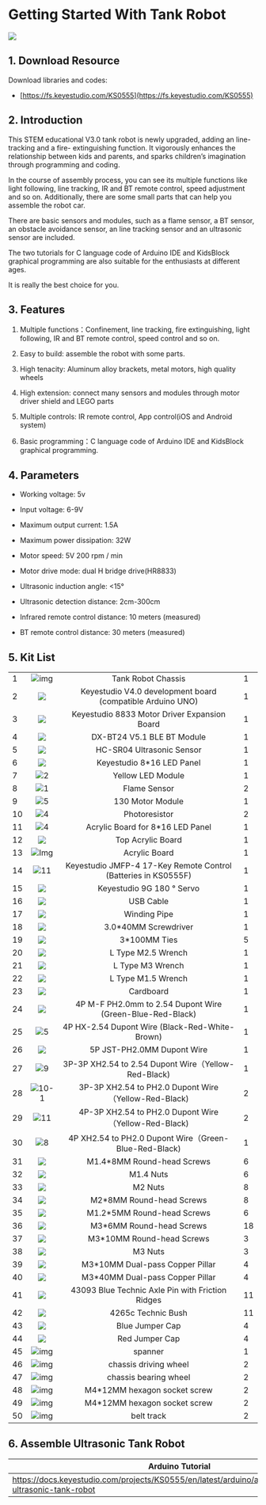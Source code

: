 # Getting Started With Tank Robot  

![](media/0eed85e053eec9481023a1aaa999190e.png)


## 1. Download Resource

Download libraries and codes: 

* [https://fs.keyestudio.com/KS0555](https://fs.keyestudio.com/KS0555)


## 2. Introduction

This STEM educational V3.0 tank robot is newly upgraded, adding an line-tracking and a fire- extinguishing function. It vigorously enhances the relationship between kids and parents, and sparks children’s imagination through programming and coding.

In the course of assembly process, you can see its multiple functions like light following, line tracking, IR and BT remote control, speed adjustment and so on. Additionally, there are some small parts that can help you assemble the robot car. 

There are basic sensors and modules, such as a flame sensor, a BT sensor, an obstacle avoidance sensor, an line tracking sensor and an ultrasonic sensor are included.

The two tutorials for C language code of Arduino IDE and KidsBlock graphical programming are also suitable for the enthusiasts at different ages.

It is really the best choice for you.

## 3. Features

1. Multiple functions：Confinement, line tracking, fire extinguishing, light following, IR and BT remote control, speed control and so on.

2. Easy to build: assemble the robot with some parts.

3. High tenacity: Aluminum alloy brackets, metal motors, high quality wheels

4. High extension: connect many sensors and modules through motor driver shield and LEGO parts

5. Multiple controls: IR remote control, App control(iOS and Android system)

6. Basic programming：C language code of Arduino IDE and KidsBlock graphical programming.

## 4. Parameters

- Working voltage: 5v

- Input voltage: 6-9V

- Maximum output current: 1.5A

- Maximum power dissipation: 32W

- Motor speed: 5V 200 rpm / min

- Motor drive mode: dual H bridge drive(HR8833)

- Ultrasonic induction angle: \<15°

- Ultrasonic detection distance: 2cm-300cm

- Infrared remote control distance: 10 meters (measured)

- BT remote control distance: 30 meters (measured)



## 5. Kit List

|      |                                                     |                                                              |      |
| ---- | :-------------------------------------------------: | :----------------------------------------------------------: | ---- |
| 1    |               ![img](media/wps8.jpg)                |                      Tank Robot Chassis                      | 1    |
| 2    |   ![](media/8ecfc7e4f74bd2001452e33f74eace2e.png)   |  Keyestudio V4.0 development board (compatible Arduino UNO)  | 1    |
| 3    |  ![ ](media/a68b920cd30c3b17941fa8b28b643c8f.png)   |         Keyestudio 8833 Motor Driver Expansion Board         | 1    |
| 4    |  ![ ](media/5932436a0916951504a9debb97a905c3.jpeg)  |                  DX-BT24 V5.1 BLE BT Module                  | 1    |
| 5    |   ![](media/b0906d68835b2659491e53a85567569b.png)   |                  HC-SR04 Ultrasonic Sensor                   | 1    |
| 6    |   ![](media/2d831a9e71d1777b7b12132267d22947.png)   |                  Keyestudio 8\*16 LED Panel                  | 1    |
| 7    |  ![2](media/0b130b1b8eb4e626a9cad08906af2ef5.png)   |                      Yellow LED Module                       | 1    |
| 8    |  ![1](media/ecf808f114234039582880ab4682c4e6.png)   |                         Flame Sensor                         | 2    |
| 9    |  ![5](media/465d2f91471dcdab8de9b07e44d37cf4.png)   |                       130 Motor Module                       | 1    |
| 10   |  ![4](media/9b0193c19a5a7392052adffdfc4e10c2.png)   |                        Photoresistor                         | 2    |
| 11   |  ![4](media/2d8e4747f80f8134999a16c9aa0dabb7.png)   |              Acrylic Board for 8\*16 LED Panel               | 1    |
| 12   |  ![](media/704f390bd65080844e77b498d37784f7.jpeg)   |                      Top Acrylic Board                       | 1    |
| 13   |       ![Img](./media/img-20240115093710.png)        |                        Acrylic Board                         | 1    |
| 14   |  ![11](media/4bcc6cd652f8101c6a4680b40e40e593.png)  | Keyestudio JMFP-4 17-Key Remote Control (Batteries in KS0555F) | 1    |
| 15   |   ![](media/e686213ffb2aa53d9960f9f6d1b600cd.png)   |                  Keyestudio 9G 180 ° Servo                   | 1    |
| 16   |   ![](media/4f8d5af6dee9016b45d975adb2391d37.png)   |                          USB Cable                           | 1    |
| 17   |   ![](media/95a430f19b519f4c80f1aee9bdea1605.png)   |                         Winding Pipe                         | 1    |
| 18   |   ![](media/f353b46e6c2c0597c3268d5aa137fd99.png)   |                    3.0\*40MM Screwdriver                     | 1    |
| 19   |   ![](media/247e99cde38f40eb256ed698ec47bb1d.png)   |                        3\*100MM Ties                         | 5    |
| 20   |   ![](media/ad46a09c801f0ce10448cf7f7c3ef279.png)   |                      L Type M2.5 Wrench                      | 1    |
| 21   |   ![](media/ad46a09c801f0ce10448cf7f7c3ef279.png)   |                       L Type M3 Wrench                       | 1    |
| 22   |   ![](media/ad46a09c801f0ce10448cf7f7c3ef279.png)   |                      L Type M1.5 Wrench                      | 1    |
| 23   |   ![](media/8c9753cc11848ca134532d52e9ca2277.png)   |                          Cardboard                           | 1    |
| 24   |   ![](media/9065eb862cc4bcbde2f324702ec8a954.png)   |  4P M-F PH2.0mm to 2.54 Dupont Wire (Green-Blue-Red-Black)   | 1    |
| 25   |  ![5](media/f89d96fdf835c372754aadc7c22ca907.png)   |        4P HX-2.54 Dupont Wire (Black-Red-White-Brown)        | 1    |
| 26   |   ![](media/d815578410bf7d4d943c921e79fdc8a5.png)   |                  5P JST-PH2.0MM Dupont Wire                  | 1    |
| 27   |  ![9](media/6a1c8e7c27ca08c62ac0c30a0dbd4578.png)   |     3P-3P XH2.54 to 2.54 Dupont Wire（Yellow-Red-Black)      | 1    |
| 28   | ![10-1](media/054fc8fbedd22e8e9c6074207bc94524.png) |     3P-3P XH2.54 to PH2.0 Dupont Wire（Yellow-Red-Black)     | 2    |
| 29   |  ![11](media/7856a38f34cdeb19966cd0fb99b55f85.png)  |     4P-3P XH2.54 to PH2.0 Dupont Wire（Yellow-Red-Black)     | 2    |
| 30   |  ![8](media/900ce366290c7cb8537c498a3b1b6b08.png)   |    4P XH2.54 to PH2.0 Dupont Wire（Green-Blue-Red-Black)     | 1    |
| 31   |   ![](media/f304cb590f040f13b4bd93bfc636ddba.png)   |                 M1.4\*8MM Round-head Screws                  | 6    |
| 32   |   ![](media/fb3d2a6b5e5de551ae702b94a468ab49.png)   |                          M1.4 Nuts                           | 6    |
| 33   |   ![](media/fb3d2a6b5e5de551ae702b94a468ab49.png)   |                           M2 Nuts                            | 8    |
| 34   |   ![](media/f304cb590f040f13b4bd93bfc636ddba.png)   |                  M2\*8MM Round-head Screws                   | 8    |
| 35   |   ![](media/1ae2d251fa671bdbedd375c37ed394aa.png)   |                 M1.2\*5MM Round-head Screws                  | 6    |
| 36   |   ![](media/f304cb590f040f13b4bd93bfc636ddba.png)   |                  M3\*6MM Round-head Screws                   | 18   |
| 37   |   ![](media/f304cb590f040f13b4bd93bfc636ddba.png)   |                  M3\*10MM Round-head Screws                  | 3    |
| 38   |   ![](media/fb3d2a6b5e5de551ae702b94a468ab49.png)   |                           M3 Nuts                            | 3    |
| 39   |   ![](media/0e0fd3c7109c9fdaae633447ace2452f.png)   |               M3\*10MM Dual-pass Copper Pillar               | 4    |
| 40   |  ![](media/b3ae0192675aff64278e0295cb6a7d07.jpeg)   |               M3\*40MM Dual-pass Copper Pillar               | 4    |
| 41   |   ![](media/be8bf7c301b2cc756ed4b6bc0d0fce59.png)   |       43093 Blue Technic Axle Pin with Friction Ridges       | 11   |
| 42   |   ![](media/64e5f57bd9efb46d1ea5c663e195bbbd.png)   |                      4265c Technic Bush                      | 11   |
| 43   |   ![](media/2e07431f04b6c1e9543918f86ee695a4.png)   |                       Blue Jumper Cap                        | 4    |
| 44   |   ![](media/a0aca71a25a9c5152b99c0911e6f5221.png)   |                        Red Jumper Cap                        | 4    |
| 45   |               ![img](media/wps2.jpg)                |                           spanner                            | 1    |
| 46   |               ![img](media/wps3.png)                |                    chassis driving wheel                     | 2    |
| 47   |               ![img](media/wps4.png)                |                    chassis bearing wheel                     | 2    |
| 48   |               ![img](media/wps5.jpg)                |                 M4*12MM hexagon socket screw                 | 2    |
| 49   |               ![img](media/wps6.jpg)                |                 M4*12MM hexagon socket screw                 | 2    |
| 50   |               ![img](media/wps7.jpg)                |                          belt track                          | 2    |

## 6. Assemble Ultrasonic Tank Robot

| Arduino Tutorial                                             | Kidsblock Tutorial                                           |
| ------------------------------------------------------------ | ------------------------------------------------------------ |
| https://docs.keyestudio.com/projects/KS0555/en/latest/arduino/arduino.html#assemble-ultrasonic-tank-robot | https://docs.keyestudio.com/projects/KS0555/en/latest/kidsblock/kidsblock.html#assemble-ultrasonic-tank-robot |

